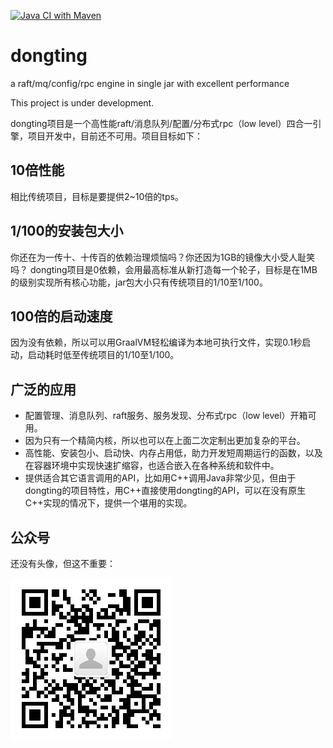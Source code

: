 [![Java CI with Maven](https://github.com/dtprj/dongting/actions/workflows/maven.yml/badge.svg)](https://github.com/dtprj/dongting/actions/workflows/maven.yml)

# dongting
a raft/mq/config/rpc engine in single jar with excellent performance

This project is under development.

dongting项目是一个高性能raft/消息队列/配置/分布式rpc（low level）四合一引擎，项目开发中，目前还不可用。项目目标如下：

## 10倍性能
相比传统项目，目标是要提供2~10倍的tps。

## 1/100的安装包大小
你还在为一传十、十传百的依赖治理烦恼吗？你还因为1GB的镜像大小受人耻笑吗？
dongting项目是0依赖，会用最高标准从新打造每一个轮子，目标是在1MB的级别实现所有核心功能，jar包大小只有传统项目的1/10至1/100。

## 100倍的启动速度
因为没有依赖，所以可以用GraalVM轻松编译为本地可执行文件，实现0.1秒启动，启动耗时低至传统项目的1/10至1/100。

## 广泛的应用
* 配置管理、消息队列、raft服务、服务发现、分布式rpc（low level）开箱可用。
* 因为只有一个精简内核，所以也可以在上面二次定制出更加复杂的平台。
* 高性能、安装包小、启动快、内存占用低，助力开发短周期运行的函数，以及在容器环境中实现快速扩缩容，也适合嵌入在各种系统和软件中。
* 提供适合其它语言调用的API，比如用C++调用Java非常少见，但由于dongting的项目特性，用C++直接使用dongting的API，可以在没有原生C++实现的情况下，提供一个堪用的实现。

## 公众号
还没有头像，但这不重要：


![公众号](devlogs/imgs/gzh.jpg)
